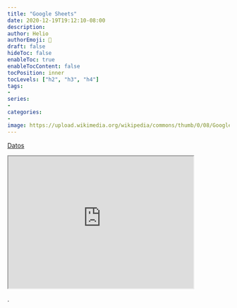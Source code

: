 ```yaml
---
title: "Google Sheets"
date: 2020-12-19T19:12:10-08:00
description:
author: Helio
authorEmoji: 📡
draft: false
hideToc: false
enableToc: true
enableTocContent: false
tocPosition: inner
tocLevels: ["h2", "h3", "h4"]
tags:
-
series:
-
categories:
-
image: https://upload.wikimedia.org/wikipedia/commons/thumb/0/08/Google_Sheets_logo.svg/1200px-Google_Sheets_logo.svg.png
---
```





[Datos](https://docs.google.com/spreadsheets/d/e/2PACX-1vTADEwnTfsuU0PipEXHK1FVtoJjljwQCvOzkUbdo5PiAJ5w9kBWGSxg389vSE5xhzifbBOGecjByTAn/pub?output=xlsx)

<iframe src="https://docs.google.com/spreadsheets/d/e/2PACX-1vTADEwnTfsuU0PipEXHK1FVtoJjljwQCvOzkUbdo5PiAJ5w9kBWGSxg389vSE5xhzifbBOGecjByTAn/pubhtml?widget=true&amp;headers=false" width="420" height="300"></iframe>


.